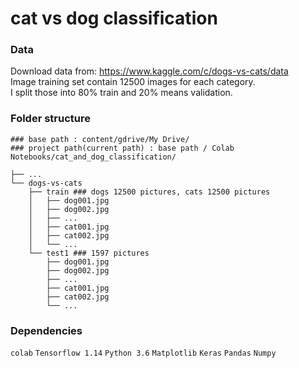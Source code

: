 # cat vs dog classification

### Data
Download data from: https://www.kaggle.com/c/dogs-vs-cats/data  
Image training set contain 12500 images for each category.  
I split those into 80% train and 20% means validation.

### Folder structure
```
### base path : content/gdrive/My Drive/
### project path(current path) : base path / Colab Notebooks/cat_and_dog_classification/

├── ...
└── dogs-vs-cats
    ├── train ### dogs 12500 pictures, cats 12500 pictures
    │   ├── dog001.jpg
    │   ├── dog002.jpg
    │   ├── ...
    │   ├── cat001.jpg
    │   ├── cat002.jpg
    │   └── ...
    └── test1 ### 1597 pictures
        ├── dog001.jpg
        ├── dog002.jpg
        ├── ...
        ├── cat001.jpg
        ├── cat002.jpg
        └── ...
```

### Dependencies
  `colab`
  `Tensorflow 1.14`
  `Python 3.6`
  `Matplotlib`
  `Keras`
  `Pandas`
  `Numpy`
